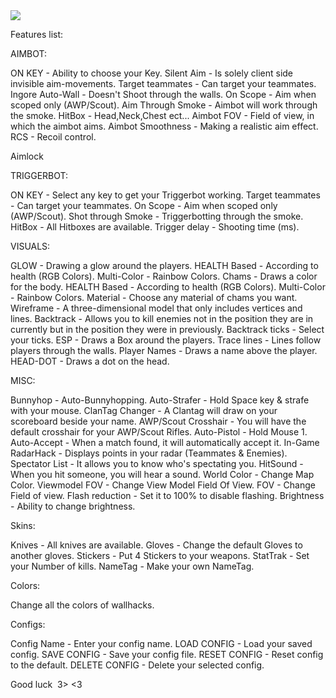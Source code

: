 <img src="https://i.ibb.co/QCWb3m9/sf.png">

Features list:

AIMBOT:

ON KEY - Ability to choose your Key.
Silent Aim - Is solely client side invisible aim-movements.
Target teammates - Can target your teammates.
Ingore Auto-Wall - Doesn't Shoot through the walls.
On Scope - Aim when scoped only (AWP/Scout).
Aim Through Smoke - Aimbot will work through the smoke.
HitBox - Head,Neck,Chest ect...
Aimbot FOV - Field of view, in which the aimbot aims.
Aimbot Smoothness - Making a realistic aim effect.
RCS - Recoil control.

Aimlock




TRIGGERBOT:

ON KEY - Select any key to get your Triggerbot working.
Target teammates - Can target your teammates.
On Scope - Aim when scoped only (AWP/Scout).
Shot through Smoke - Triggerbotting through the smoke.
HitBox - All Hitboxes are available.
Trigger delay - Shooting time (ms).

VISUALS:

GLOW - Drawing a glow around the players.
HEALTH Based - According to health (RGB Colors).
Multi-Color - Rainbow Colors.
Chams - Draws a color for the body.
HEALTH Based - According to health (RGB Colors).
Multi-Color - Rainbow Colors.
Material - Choose any material of chams you want.
Wireframe - A three-dimensional model that only includes vertices and lines.
Backtrack - Allows you to kill enemies not in the position they are in currently but in the position they were in previously.
Backtrack ticks - Select your ticks.
ESP - Draws a Box around the players.
Trace lines - Lines follow players through the walls.
Player Names - Draws a name above the player.
HEAD-DOT - Draws a dot on the head.

MISC:

Bunnyhop - Auto-Bunnyhopping.
Auto-Strafer - Hold Space key & strafe with your mouse.
ClanTag Changer - A Clantag will draw on your scoreboard beside your name.
AWP/Scout Crosshair - You will have the default crosshair for your AWP/Scout Rifles.
Auto-Pistol - Hold Mouse 1.
Auto-Accept - When a match found, it will automatically accept it.
In-Game RadarHack - Displays points in your radar (Teammates & Enemies).
Spectator List - It allows you to know who's spectating you.
HitSound - When you hit someone, you will hear a sound.
World Color - Change Map Color.
Viewmodel FOV - Change View Model Field Of View.
FOV - Change Field of view.
Flash reduction - Set it to 100% to disable flashing.
Brightness - Ability to change brightness.

Skins:

Knives - All knives are available.
Gloves - Change the default Gloves to another gloves.
Stickers - Put 4 Stickers to your weapons.
StatTrak - Set your Number of kills.
NameTag - Make your own NameTag.

Colors:

Change all the colors of wallhacks.

Configs:

Config Name - Enter your config name.
LOAD CONFIG - Load your saved config.
SAVE CONFIG - Save your config file.
RESET CONFIG - Reset config to the default.
DELETE CONFIG - Delete your selected config.







Good luck  3> <3
